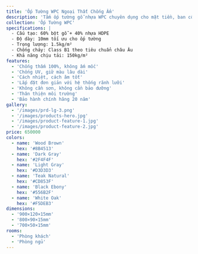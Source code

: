 ```yaml
---
title: 'Ốp Tường WPC Ngoại Thất Chống Ẩm'
description: 'Tấm ốp tường gỗ nhựa WPC chuyên dụng cho mặt tiền, ban công, khu vực ngoại thất. Chống ẩm, chống mối mọt tuyệt đối'
collection: 'Ốp Tường WPC'
specifications: |
  - Cấu tạo: 60% bột gỗ + 40% nhựa HDPE
  - Độ dày: 10mm tối ưu cho ốp tường
  - Trọng lượng: 1.5kg/m²
  - Chống cháy: Class B1 theo tiêu chuẩn châu Âu
  - Khả năng chịu tải: 150kg/m²
features:
  - 'Chống thấm 100%, không ấm mốc'
  - 'Chống UV, giữ màu lâu dài'
  - 'Cách nhiệt, cách âm tốt'
  - 'Lắp đặt đơn giản với hệ thống rãnh lưỡi'
  - 'Không cần sơn, không cần bảo dưỡng'
  - 'Thân thiện môi trường'
  - 'Bảo hành chính hãng 20 năm'
gallery:
  - '/images/prd-lg-3.png'
  - '/images/products-hero.jpg'
  - '/images/product-feature-1.jpg'
  - '/images/product-feature-2.jpg'
price: 650000
colors:
  - name: 'Wood Brown'
    hex: '#8B4513'
  - name: 'Dark Gray'
    hex: '#2F4F4F'
  - name: 'Light Gray'
    hex: '#D3D3D3'
  - name: 'Teak Natural'
    hex: '#CD853F'
  - name: 'Black Ebony'
    hex: '#556B2F'
  - name: 'White Oak'
    hex: '#F5DEB3'
dimensions:
  - '900×120×15mm'
  - '800×90×15mm'
  - '700×50×15mm'
rooms:
  - 'Phòng khách'
  - 'Phòng ngủ'
---
```

